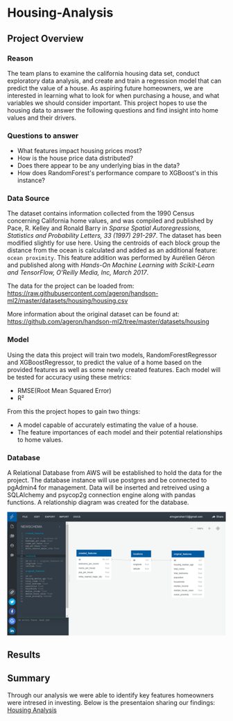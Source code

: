 # Housing-Analysis

## Project Overview

### Reason
The team plans to examine the california housing data set, conduct exploratory data analysis, and create and train a regression model that can predict the value of a house. As aspiring future homeowners, we are interested in learning what to look for when purchasing a house, and what variables we should consider important. This project hopes to use the housing data to answer the following questions and find insight into home values and their drivers.

### Questions to answer
- What features impact housing prices most?
- How is the house price data distributed?
- Does there appear to be any underlying bias in the data?
- How does RandomForest's performance compare to XGBoost's in this instance?


### Data Source
The dataset contains information collected from the 1990 Census concerning California home values, and was compiled and published by Pace, R. Kelley and Ronald Barry in *Sparse Spatial Autoregressions, Statistics and Probability Letters, 33 (1997) 291-297*. The dataset has been modified slightly for use here. Using the centroids of each block group the distance from the ocean is calculated and added as an additional feature: `ocean proximity`. This feature addition was performed by Aurélien Géron and published along with *Hands-On Machine Learning with Scikit-Learn and TensorFlow, O'Reilly Media, Inc, March 2017*.

The data for the project can be loaded from: https://raw.githubusercontent.com/ageron/handson-ml2/master/datasets/housing/housing.csv

More information about the original dataset can be found at: https://github.com/ageron/handson-ml2/tree/master/datasets/housing

### Model
Using the data this project will train two models, RandomForestRegressor and XGBoostRegressor, to predict the value of a home based on the provided features as well as some newly created features. Each model will be tested for accuracy using these metrics:
- RMSE(Root Mean Squared Error)
- R²

From this the project hopes to gain two things:
- A model capable of accurately estimating the value of a house.
- The feature importances of each model and their potential relationships to home values.  

### Database
A Relational Database from AWS will be established to hold the data for the project. The database instance will use postgres and be connected to pgAdmin4 for management. Data will be inserted and retreived using a SQLAlchemy and psycop2g connection engine along with pandas functions.
A relationship diagram was created for the database.

![ERD](https://github.com/TBrickey/Project_One/blob/main/Database/QuickDBD-Housing_ERD.png)

## Results
## Summary 

Through our analysis we were able to identify key features homeowners were intresed in investing. Below is the presentaion sharing our findings:
[Housing Analysis](https://docs.google.com/presentation/d/1al7iQjorKk0rlzWWw_5Z_s1t9EO_QB72bG_a10n2us4/edit?usp=sharing)
